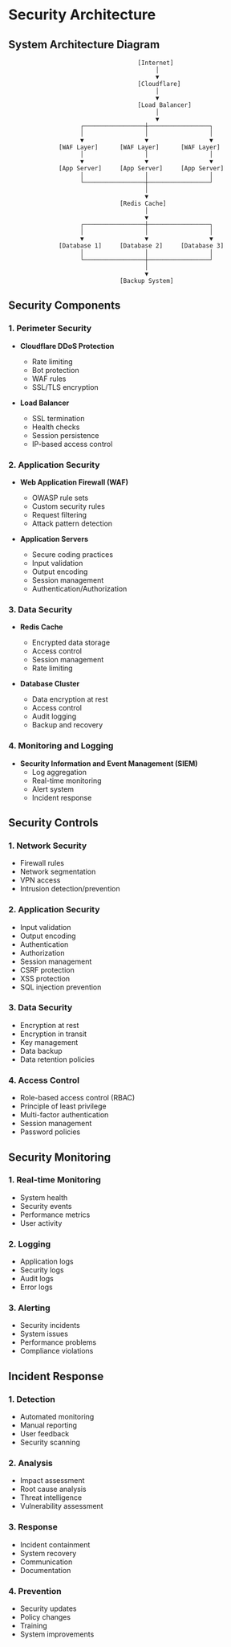 # Security Architecture

## System Architecture Diagram

```
                                    [Internet]
                                         │
                                         ▼
                                    [Cloudflare]
                                         │
                                         ▼
                                    [Load Balancer]
                                         │
                                         ▼
                    ┌─────────────────┼─────────────────┐
                    │                 │                 │
                    ▼                 ▼                 ▼
              [WAF Layer]      [WAF Layer]      [WAF Layer]
                    │                 │                 │
                    ▼                 ▼                 ▼
              [App Server]     [App Server]     [App Server]
                    │                 │                 │
                    └─────────────────┼─────────────────┘
                                      │
                                      ▼
                               [Redis Cache]
                                      │
                                      ▼
                    ┌─────────────────┼─────────────────┐
                    │                 │                 │
                    ▼                 ▼                 ▼
              [Database 1]     [Database 2]     [Database 3]
                    │                 │                 │
                    └─────────────────┼─────────────────┘
                                      │
                                      ▼
                               [Backup System]
```

## Security Components

### 1. Perimeter Security
- **Cloudflare DDoS Protection**
  - Rate limiting
  - Bot protection
  - WAF rules
  - SSL/TLS encryption

- **Load Balancer**
  - SSL termination
  - Health checks
  - Session persistence
  - IP-based access control

### 2. Application Security
- **Web Application Firewall (WAF)**
  - OWASP rule sets
  - Custom security rules
  - Request filtering
  - Attack pattern detection

- **Application Servers**
  - Secure coding practices
  - Input validation
  - Output encoding
  - Session management
  - Authentication/Authorization

### 3. Data Security
- **Redis Cache**
  - Encrypted data storage
  - Access control
  - Session management
  - Rate limiting

- **Database Cluster**
  - Data encryption at rest
  - Access control
  - Audit logging
  - Backup and recovery

### 4. Monitoring and Logging
- **Security Information and Event Management (SIEM)**
  - Log aggregation
  - Real-time monitoring
  - Alert system
  - Incident response

## Security Controls

### 1. Network Security
- Firewall rules
- Network segmentation
- VPN access
- Intrusion detection/prevention

### 2. Application Security
- Input validation
- Output encoding
- Authentication
- Authorization
- Session management
- CSRF protection
- XSS protection
- SQL injection prevention

### 3. Data Security
- Encryption at rest
- Encryption in transit
- Key management
- Data backup
- Data retention policies

### 4. Access Control
- Role-based access control (RBAC)
- Principle of least privilege
- Multi-factor authentication
- Session management
- Password policies

## Security Monitoring

### 1. Real-time Monitoring
- System health
- Security events
- Performance metrics
- User activity

### 2. Logging
- Application logs
- Security logs
- Audit logs
- Error logs

### 3. Alerting
- Security incidents
- System issues
- Performance problems
- Compliance violations

## Incident Response

### 1. Detection
- Automated monitoring
- Manual reporting
- User feedback
- Security scanning

### 2. Analysis
- Impact assessment
- Root cause analysis
- Threat intelligence
- Vulnerability assessment

### 3. Response
- Incident containment
- System recovery
- Communication
- Documentation

### 4. Prevention
- Security updates
- Policy changes
- Training
- System improvements 